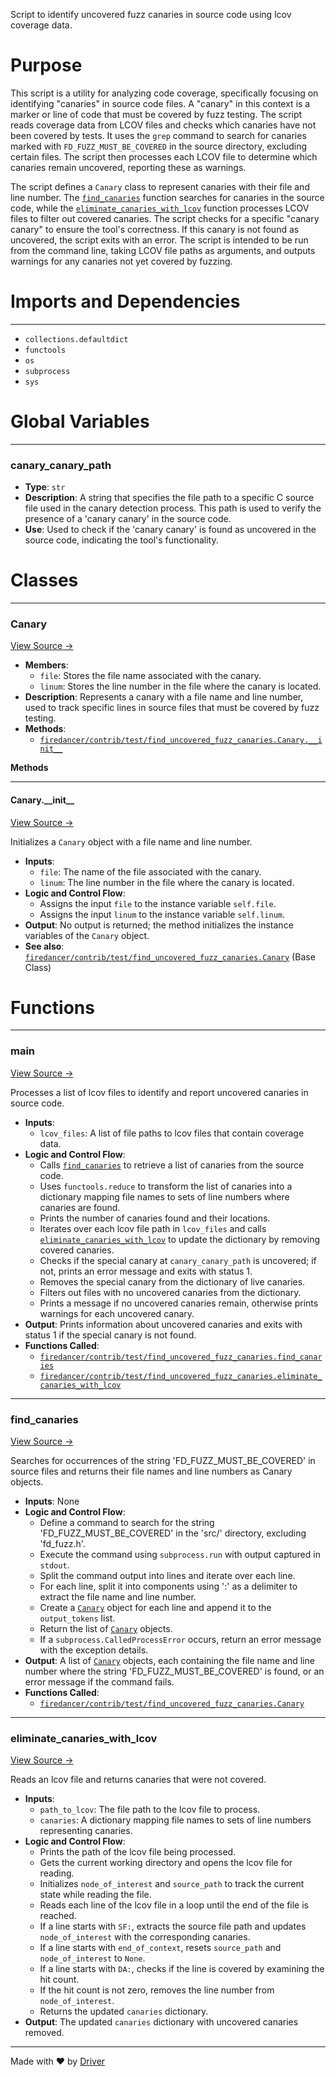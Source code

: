 <!--------------------------------------------------------------------------------->
<!-- IMPORTANT: This file is auto-generated by Driver (https://driver.ai). -------->
<!-- Manual edits may be overwritten on future commits. --------------------------->
<!--------------------------------------------------------------------------------->

Script to identify uncovered fuzz canaries in source code using lcov coverage data.

# Purpose
This script is a utility for analyzing code coverage, specifically focusing on identifying "canaries" in source code files. A "canary" in this context is a marker or line of code that must be covered by fuzz testing. The script reads coverage data from LCOV files and checks which canaries have not been covered by tests. It uses the `grep` command to search for canaries marked with `FD_FUZZ_MUST_BE_COVERED` in the source directory, excluding certain files. The script then processes each LCOV file to determine which canaries remain uncovered, reporting these as warnings.

The script defines a `Canary` class to represent canaries with their file and line number. The [`find_canaries`](<#find_canaries>) function searches for canaries in the source code, while the [`eliminate_canaries_with_lcov`](<#eliminate_canaries_with_lcov>) function processes LCOV files to filter out covered canaries. The script checks for a specific "canary canary" to ensure the tool's correctness. If this canary is not found as uncovered, the script exits with an error. The script is intended to be run from the command line, taking LCOV file paths as arguments, and outputs warnings for any canaries not yet covered by fuzzing.
# Imports and Dependencies

---
- `collections.defaultdict`
- `functools`
- `os`
- `subprocess`
- `sys`


# Global Variables

---
### canary\_canary\_path
- **Type**: ``str``
- **Description**: A string that specifies the file path to a specific C source file used in the canary detection process. This path is used to verify the presence of a 'canary canary' in the source code.
- **Use**: Used to check if the 'canary canary' is found as uncovered in the source code, indicating the tool's functionality.


# Classes

---
### Canary<!-- {{#class:firedancer/contrib/test/find_uncovered_fuzz_canaries.Canary}} -->
[View Source →](<../../../../contrib/test/find_uncovered_fuzz_canaries.py#L52>)

- **Members**:
    - `file`: Stores the file name associated with the canary.
    - `linum`: Stores the line number in the file where the canary is located.
- **Description**: Represents a canary with a file name and line number, used to track specific lines in source files that must be covered by fuzz testing.
- **Methods**:
    - [`firedancer/contrib/test/find_uncovered_fuzz_canaries.Canary.__init__`](<#canary__init__>)

**Methods**

---
#### Canary\.\_\_init\_\_<!-- {{#callable:firedancer/contrib/test/find_uncovered_fuzz_canaries.Canary.__init__}} -->
[View Source →](<../../../../contrib/test/find_uncovered_fuzz_canaries.py#L53>)

Initializes a `Canary` object with a file name and line number.
- **Inputs**:
    - `file`: The name of the file associated with the canary.
    - `linum`: The line number in the file where the canary is located.
- **Logic and Control Flow**:
    - Assigns the input `file` to the instance variable `self.file`.
    - Assigns the input `linum` to the instance variable `self.linum`.
- **Output**: No output is returned; the method initializes the instance variables of the `Canary` object.
- **See also**: [`firedancer/contrib/test/find_uncovered_fuzz_canaries.Canary`](<#canary>)  (Base Class)



# Functions

---
### main<!-- {{#callable:firedancer/contrib/test/find_uncovered_fuzz_canaries.main}} -->
[View Source →](<../../../../contrib/test/find_uncovered_fuzz_canaries.py#L14>)

Processes a list of lcov files to identify and report uncovered canaries in source code.
- **Inputs**:
    - `lcov_files`: A list of file paths to lcov files that contain coverage data.
- **Logic and Control Flow**:
    - Calls [`find_canaries`](<#find_canaries>) to retrieve a list of canaries from the source code.
    - Uses `functools.reduce` to transform the list of canaries into a dictionary mapping file names to sets of line numbers where canaries are found.
    - Prints the number of canaries found and their locations.
    - Iterates over each lcov file path in `lcov_files` and calls [`eliminate_canaries_with_lcov`](<#eliminate_canaries_with_lcov>) to update the dictionary by removing covered canaries.
    - Checks if the special canary at `canary_canary_path` is uncovered; if not, prints an error message and exits with status 1.
    - Removes the special canary from the dictionary of live canaries.
    - Filters out files with no uncovered canaries from the dictionary.
    - Prints a message if no uncovered canaries remain, otherwise prints warnings for each uncovered canary.
- **Output**: Prints information about uncovered canaries and exits with status 1 if the special canary is not found.
- **Functions Called**:
    - [`firedancer/contrib/test/find_uncovered_fuzz_canaries.find_canaries`](<#find_canaries>)
    - [`firedancer/contrib/test/find_uncovered_fuzz_canaries.eliminate_canaries_with_lcov`](<#eliminate_canaries_with_lcov>)


---
### find\_canaries<!-- {{#callable:firedancer/contrib/test/find_uncovered_fuzz_canaries.find_canaries}} -->
[View Source →](<../../../../contrib/test/find_uncovered_fuzz_canaries.py#L57>)

Searches for occurrences of the string 'FD_FUZZ_MUST_BE_COVERED' in source files and returns their file names and line numbers as Canary objects.
- **Inputs**: None
- **Logic and Control Flow**:
    - Define a command to search for the string 'FD_FUZZ_MUST_BE_COVERED' in the 'src/' directory, excluding 'fd_fuzz.h'.
    - Execute the command using `subprocess.run` with output captured in `stdout`.
    - Split the command output into lines and iterate over each line.
    - For each line, split it into components using ':' as a delimiter to extract the file name and line number.
    - Create a [`Canary`](<#canary>) object for each line and append it to the `output_tokens` list.
    - Return the list of [`Canary`](<#canary>) objects.
    - If a `subprocess.CalledProcessError` occurs, return an error message with the exception details.
- **Output**: A list of [`Canary`](<#canary>) objects, each containing the file name and line number where the string 'FD_FUZZ_MUST_BE_COVERED' is found, or an error message if the command fails.
- **Functions Called**:
    - [`firedancer/contrib/test/find_uncovered_fuzz_canaries.Canary`](<#canary>)


---
### eliminate\_canaries\_with\_lcov<!-- {{#callable:firedancer/contrib/test/find_uncovered_fuzz_canaries.eliminate_canaries_with_lcov}} -->
[View Source →](<../../../../contrib/test/find_uncovered_fuzz_canaries.py#L80>)

Reads an lcov file and returns canaries that were not covered.
- **Inputs**:
    - `path_to_lcov`: The file path to the lcov file to process.
    - `canaries`: A dictionary mapping file names to sets of line numbers representing canaries.
- **Logic and Control Flow**:
    - Prints the path of the lcov file being processed.
    - Gets the current working directory and opens the lcov file for reading.
    - Initializes `node_of_interest` and `source_path` to track the current state while reading the file.
    - Reads each line of the lcov file in a loop until the end of the file is reached.
    - If a line starts with `SF:`, extracts the source file path and updates `node_of_interest` with the corresponding canaries.
    - If a line starts with `end_of_context`, resets `source_path` and `node_of_interest` to `None`.
    - If a line starts with `DA:`, checks if the line is covered by examining the hit count.
    - If the hit count is not zero, removes the line number from `node_of_interest`.
    - Returns the updated `canaries` dictionary.
- **Output**: The updated `canaries` dictionary with uncovered canaries removed.



---
Made with ❤️ by [Driver](https://www.driver.ai/)